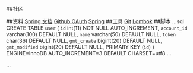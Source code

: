##社区

##资料
[Spring 文档](http://spring.io/guides)
[Github OAuth](https://developer.github.com/apps/building-oauth-apps/creating-an-oauth-app/)
[Spring](https://docs.spring.io/spring-boot/docs/current/reference/html/boot-features-sql.html)
##工具
[Git](https://git-scm.com/download)
[Lombok](https://www.projectlombok.org)
##脚本
...sql
CREATE TABLE `user` (
  `id` int(11) NOT NULL AUTO_INCREMENT,
  `account_id` varchar(100) DEFAULT NULL,
  `name` varchar(50) DEFAULT NULL,
  `token` char(36) DEFAULT NULL,
  `gmt_create` bigint(20) DEFAULT NULL,
  `gmt_modified` bigint(20) DEFAULT NULL,
  PRIMARY KEY (`id`)
) ENGINE=InnoDB AUTO_INCREMENT=3 DEFAULT CHARSET=utf8
...


...